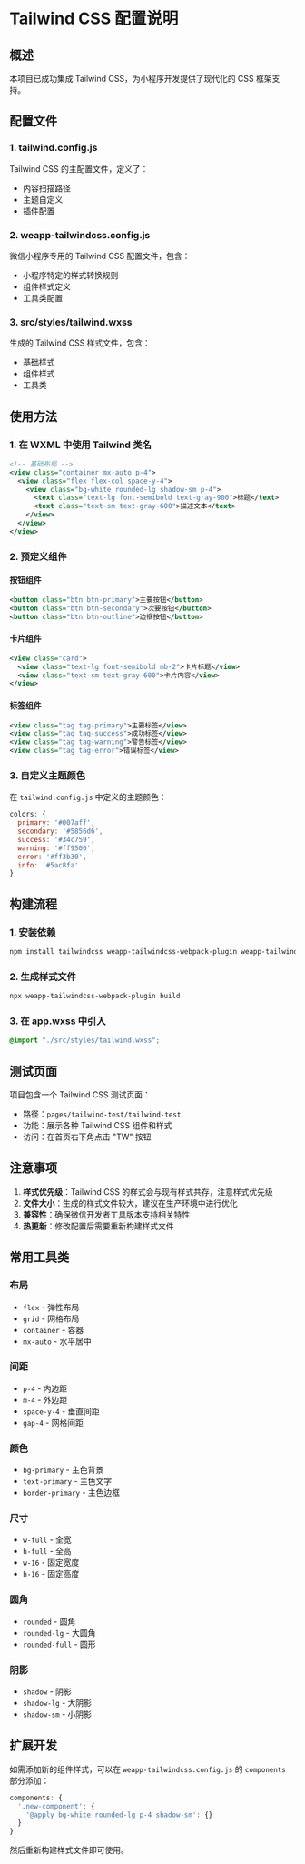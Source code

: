 # Tailwind CSS 配置说明

## 概述

本项目已成功集成 Tailwind CSS，为小程序开发提供了现代化的 CSS 框架支持。

## 配置文件

### 1. tailwind.config.js
Tailwind CSS 的主配置文件，定义了：
- 内容扫描路径
- 主题自定义
- 插件配置

### 2. weapp-tailwindcss.config.js
微信小程序专用的 Tailwind CSS 配置文件，包含：
- 小程序特定的样式转换规则
- 组件样式定义
- 工具类配置

### 3. src/styles/tailwind.wxss
生成的 Tailwind CSS 样式文件，包含：
- 基础样式
- 组件样式
- 工具类

## 使用方法

### 1. 在 WXML 中使用 Tailwind 类名

```xml
<!-- 基础布局 -->
<view class="container mx-auto p-4">
  <view class="flex flex-col space-y-4">
    <view class="bg-white rounded-lg shadow-sm p-4">
      <text class="text-lg font-semibold text-gray-900">标题</text>
      <text class="text-sm text-gray-600">描述文本</text>
    </view>
  </view>
</view>
```

### 2. 预定义组件

#### 按钮组件
```xml
<button class="btn btn-primary">主要按钮</button>
<button class="btn btn-secondary">次要按钮</button>
<button class="btn btn-outline">边框按钮</button>
```

#### 卡片组件
```xml
<view class="card">
  <view class="text-lg font-semibold mb-2">卡片标题</view>
  <view class="text-sm text-gray-600">卡片内容</view>
</view>
```

#### 标签组件
```xml
<view class="tag tag-primary">主要标签</view>
<view class="tag tag-success">成功标签</view>
<view class="tag tag-warning">警告标签</view>
<view class="tag tag-error">错误标签</view>
```

### 3. 自定义主题颜色

在 `tailwind.config.js` 中定义的主题颜色：

```javascript
colors: {
  primary: '#007aff',
  secondary: '#5856d6',
  success: '#34c759',
  warning: '#ff9500',
  error: '#ff3b30',
  info: '#5ac8fa'
}
```

## 构建流程

### 1. 安装依赖
```bash
npm install tailwindcss weapp-tailwindcss-webpack-plugin weapp-tailwindcss --save-dev
```

### 2. 生成样式文件
```bash
npx weapp-tailwindcss-webpack-plugin build
```

### 3. 在 app.wxss 中引入
```css
@import "./src/styles/tailwind.wxss";
```

## 测试页面

项目包含一个 Tailwind CSS 测试页面：
- 路径：`pages/tailwind-test/tailwind-test`
- 功能：展示各种 Tailwind CSS 组件和样式
- 访问：在首页右下角点击 "TW" 按钮

## 注意事项

1. **样式优先级**：Tailwind CSS 的样式会与现有样式共存，注意样式优先级
2. **文件大小**：生成的样式文件较大，建议在生产环境中进行优化
3. **兼容性**：确保微信开发者工具版本支持相关特性
4. **热更新**：修改配置后需要重新构建样式文件

## 常用工具类

### 布局
- `flex` - 弹性布局
- `grid` - 网格布局
- `container` - 容器
- `mx-auto` - 水平居中

### 间距
- `p-4` - 内边距
- `m-4` - 外边距
- `space-y-4` - 垂直间距
- `gap-4` - 网格间距

### 颜色
- `bg-primary` - 主色背景
- `text-primary` - 主色文字
- `border-primary` - 主色边框

### 尺寸
- `w-full` - 全宽
- `h-full` - 全高
- `w-16` - 固定宽度
- `h-16` - 固定高度

### 圆角
- `rounded` - 圆角
- `rounded-lg` - 大圆角
- `rounded-full` - 圆形

### 阴影
- `shadow` - 阴影
- `shadow-lg` - 大阴影
- `shadow-sm` - 小阴影

## 扩展开发

如需添加新的组件样式，可以在 `weapp-tailwindcss.config.js` 的 `components` 部分添加：

```javascript
components: {
  '.new-component': {
    '@apply bg-white rounded-lg p-4 shadow-sm': {}
  }
}
```

然后重新构建样式文件即可使用。 
